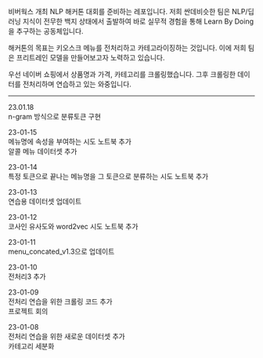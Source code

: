 비버웍스 개최 NLP 해커톤 대회를 준비하는 레포입니다.
저희 싼데비슷한 팀은 NLP/딥러닝 지식이 전무한 백지 상태에서 출발하여
바로 실무적 경험을 통해 Learn By Doing을 추구하는 공동체입니다.

해커톤의 목표는 키오스크 메뉴를 전처리하고 카테고라이징하는 것입니다.
이에 저희 팀은 프리트레인 모델을 만들어보고자 노력하고 있습니다.

우선 네이버 쇼핑에서 상품명과 가격, 카테고리를 크롤링했습니다.
그후 크롤링한 데이터를 전처리하며 연습하고 있는 와중입니다.

___
23.01.18  
n-gram 방식으로 분류토큰 구현

23-01-15  
메뉴명에 속성을 부여하는 시도 노트북 추가  
알콜 메뉴 데이터셋 추가

23-01-14  
특정 토큰으로 끝나는 메뉴명을 그 토큰으로 분류하는 시도 노트북 추가  

23-01-13  
연습용 데이터셋 업데이트 

23-01-12  
코사인 유사도와 word2vec 시도 노트북 추가

23-01-11  
menu_concated_v1.3으로 업데이트 

23-01-10  
전처리3 추가  

23-01-09  
전처리 연습을 위한 크롤링 코드 추가  
프로젝트 회의  

23-01-08  
전처리 연습을 위한 새로운 데이터셋 추가  
카테고리 세분화




 



 


